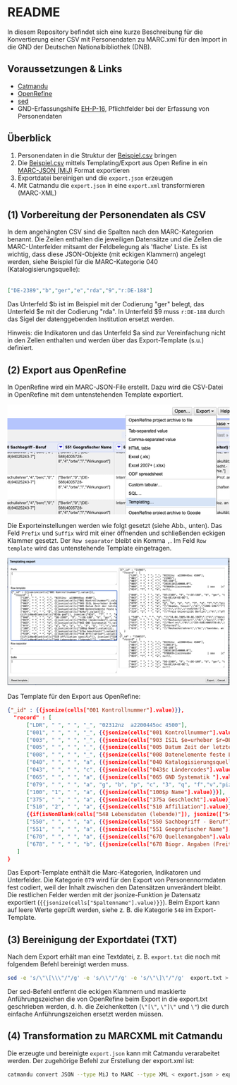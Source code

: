<meta name="title" 
   content="CSV zu MARC.xml">
<meta name="description" 
   content="Vorgehensweise zum Export von Personendaten (CSV) als MARC.xml">
<meta name="author"
   content="Johannes Hercher, hercher@ub.fu-berlin.de">
<meta name="tags"
   content="MARCXML; Catmandu; CSV; OpenRefine; GND">
<meta name="date"
   content="2024-06-28">


# README

In diesem Repository befindet sich eine kurze Beschreibung für die Konvertierung einer CSV mit Personendaten zu MARC.xml für den Import in die GND der Deutschen Nationalbibliothek (DNB).


## Voraussetzungen & Links
- [Catmandu](https://github.com/LibreCat/Catmandu/wiki)
- [OpenRefine](https://openrefine.org/)
- [sed](https://www.gnu.org/software/sed/manual/sed.html)
- GND-Erfassungshilfe [EH-P-16](https://wiki.dnb.de/download/attachments/90411361/EH-P-16.pdf), Pflichtfelder bei der Erfassung von Personendaten 





## Überblick

1. Personendaten in die Struktur der [Beispiel.csv](Beispiel.csv) bringen
2. Die [Beispiel.csv](Beispiel.csv) mittels Templating/Export aus Open Refine in ein [MARC-JSON (MiJ)](https://metacpan.org/pod/Catmandu::Exporter::MARC::MiJ) Format exportieren
3. Exportdatei bereinigen und die `export.json` erzeugen
4. Mit Catmandu die `export.json` in eine `export.xml` transformieren (MARC-XML) 


## (1) Vorbereitung der Personendaten als CSV

In dem angehängten CSV sind die Spalten nach den MARC-Kategorien benannt. Die Zeilen enthalten die jeweiligen Datensätze und die Zellen die MARC-Unterfelder mitsamt der Feldbelegung als 'flache' Liste. Es ist wichtig, dass diese JSON-Objekte (mit eckigen Klammern) angelegt werden, siehe Beispiel für die MARC-Kategorie 040 (Katalogisierungsquelle):

```json 

["DE-2389","b","ger","e","rda","9","r:DE-188"]

```   

Das Unterfeld $b ist im Beispiel mit der Codierung "ger" belegt, das Unterfeld $e mit der Codierung "rda". In Unterfeld $9 muss `r:DE-188` durch das Sigel der datenggebenden Institution ersetzt werden.

Hinweis: die Indikatoren und das Unterfeld $a sind zur Vereinfachung  nicht in den Zellen enthalten und werden über das Export-Template (s.u.) definiert.


## (2) Export aus OpenRefine

In OpenRefine wird ein MARC-JSON-File erstellt. Dazu wird die CSV-Datei in OpenRefine mit dem untenstehenden Template exportiert.

![OpenRefine](img/OpenRefineExportMenu.png)

Die Exporteinstellungen werden wie folgt gesetzt (siehe Abb., unten).
Das Feld `Prefix`  und `Suffix`  wird mit einer öffnenden und schließenden eckigen Klammer gesetzt.
Der `Row separator` bleibt ein Komma `,`.
Im Feld `Row template` wird das untenstehende Template eingetragen.

![Export](img/OpenRefineTemplating.png)


Das Template für den Export aus OpenRefine: 

```json
{"_id" : {{jsonize(cells["001 Kontrollnummer"].value)}},
  "record" : [
      ["LDR", " ", " ", "_", "02312nz  a2200445oc 4500"],
      ["001", " ", " ", "_", {{jsonize(cells["001 Kontrollnummer"].value)}}],
      ["003", " ", " ", "_", {{jsonize(cells["903 ISIL $e=urheber $r=DE-188"].value)}}],
      ["005", " ", " ", "_", {{jsonize(cells["005 Datum Zeit der letzten Transaktion"].value)}}],
      ["008", " ", " ", "_", {{jsonize(cells["008 Datenelemente feste Länge"].value)}}],
      ["040", " ", " ", "a", {{jsonize(cells["040 Katalogisierungsquelle"].value)}}],
      ["043", " ", " ", "c", {{jsonize(cells["043$c Ländercodes"].value)}}],
      ["065", " ", " ", "a", {{jsonize(cells["065 GND Systematik "].value)}}],
      ["079", " ", " ", "a", "g", "b", "p", "c", "3", "q", "f","v","piz"],
      ["100", "1", " ", "a", {{jsonize(cells["100$p Name"].value)}}],
      ["375", " ", " ", "a", {{jsonize(cells["375a Geschlecht"].value)}}],
      ["510", "2", " ", "a", {{jsonize(cells["510 Affiliation"].value)}}],
      {{if(isNonBlank(cells["548 Lebensdaten (lebende)"]), jsonize(["548",  " ", " ", "a", cells["548 Lebensdaten (lebende)"].value] ),"")}} {{if(isNonBlank(cells["548 Lebensdaten (lebende)"]),",","")}}
      ["550", " ", " ", "a", {{jsonize(cells["550 Sachbegriff - Beruf"].value)}}],
      ["551", " ", " ", "a", {{jsonize(cells["551 Geografischer Name"].value)}}],
      ["670", " ", " ", "a", {{jsonize(cells["670 Quellenangaben"].value)}}],
      ["678", " ", " ", "b", {{jsonize(cells["678 Biogr. Angaben (Freitext) $b"].value)}}] 
   ]
}
 ```
Das Export-Template enthält die Marc-Kategorien, Indikatoren und Unterfelder. Die Kategorie `079`  wird für den Export von Personennormdaten fest codiert, weil der Inhalt zwischen den Datensätzen unverändert bleibt. 
Die restlichen Felder werden mit der jsonize-Funktion je Datensatz exportiert (`{{jsonize(cells["Spaltenname"].value)}}`). Beim Export kann auf leere Werte geprüft werden, siehe z. B. die Kategorie `548` im Export-Template.

## (3) Bereinigung der Exportdatei (TXT)
Nach dem Export erhält man eine Textdatei, z. B. `export.txt` die noch mit folgendem Befehl bereinigt werden muss.

```bash 
sed -e 's/\"\[\\\"/"/g' -e 's/\\"/"/g' -e 's/\"\]\"/"/g'  export.txt > export.json 
```
Der sed-Befehl entfernt die eckigen Klammern und maskierte Anführungszeichen die von OpenRefine beim Export in die export.txt geschrieben werden, d. h. die Zeichenketten (`\"[\"`, `\"]\"` und `\"`) die durch einfache Anführungszeichen ersetzt werden müssen.

## (4) Transformation zu MARCXML mit Catmandu
Die erzeugte und bereinigte `export.json` kann mit Catmandu verarabeitet werden. Der zugehörige Befehl zur Erstellung der export.xml ist:

```bash 
catmandu convert JSON --type MiJ to MARC --type XML < export.json > export.xml 
``` 
